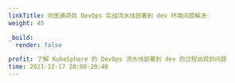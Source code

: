 ```yaml
---
linkTitle: 尚医通项目 DevOps 实战流水线部署到 dev 环境问题解决
weight: 45

_build:
  render: false

profit: 了解 KubeSphere 的 DevOps 流水线部署到 dev 的过程出现的问题
time: 2021-12-17 20:00-20:40
---
```

